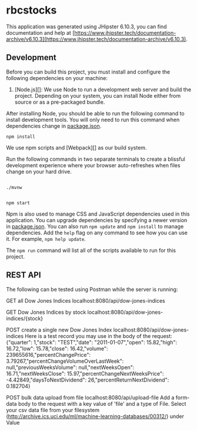 # rbcstocks

This application was generated using JHipster 6.10.3, you can find documentation and help at [https://www.jhipster.tech/documentation-archive/v6.10.3](https://www.jhipster.tech/documentation-archive/v6.10.3).

## Development

Before you can build this project, you must install and configure the following dependencies on your machine:

1. [Node.js][]: We use Node to run a development web server and build the project.
   Depending on your system, you can install Node either from source or as a pre-packaged bundle.

After installing Node, you should be able to run the following command to install development tools.
You will only need to run this command when dependencies change in [package.json](package.json).

```
npm install
```

We use npm scripts and [Webpack][] as our build system.

Run the following commands in two separate terminals to create a blissful development experience where your browser
auto-refreshes when files change on your hard drive.

```

./mvnw


npm start
```

Npm is also used to manage CSS and JavaScript dependencies used in this application. You can upgrade dependencies by
specifying a newer version in [package.json](package.json). You can also run `npm update` and `npm install` to manage dependencies.
Add the `help` flag on any command to see how you can use it. For example, `npm help update`.

The `npm run` command will list all of the scripts available to run for this project.

## REST API
The following can be tested using Postman while the server is running:

GET all Dow Jones Indices
localhost:8080/api/dow-jones-indices

GET Dow Jones Indices by stock
localhost:8080/api/dow-jones-indices/{stock}

POST create a single new Dow Jones Index
localhost:8080/api/dow-jones-indices
Here is a test record you may use in the body of the request:
{"quarter": 1,"stock": "TEST","date": "2011-01-07","open": 15.82,"high": 16.72,"low": 15.78,"close": 16.42,"volume": 239655616,"percentChangePrice": 3.79267,"percentChangeVolumeOverLastWeek": null,"previousWeeksVolume": null,"nextWeeksOpen": 16.71,"nextWeeksClose": 15.97,"percentChangeNextWeeksPrice": -4.42849,"daysToNextDividend": 26,"percentReturnNextDividend": 0.182704}

POST bulk data upload from file
localhost:8080/api/upload-file
Add a form-data body to the request with a key value of 'file' and a type of File. Select your csv data file from your filesystem (http://archive.ics.uci.edu/ml/machine-learning-databases/00312/) under Value

